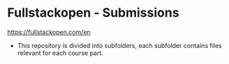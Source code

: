 
# Fullstackopen - Submissions
https://fullstackopen.com/en

- This repository is divided into subfolders, each subfolder contains files relevant for each course part.